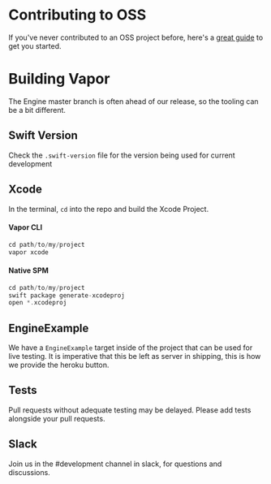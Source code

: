 # Contributing to OSS

If you've never contributed to an OSS project before, here's a <a href="https://akrabat.com/the-beginners-guide-to-contributing-to-a-github-project/">great guide</a> to get you started.

# Building Vapor

The Engine master branch is often ahead of our release, so the tooling can be a bit different.

## Swift Version

Check the `.swift-version` file for the version being used for current development

## Xcode

In the terminal, `cd` into the repo and build the Xcode Project.

#### Vapor CLI

```Swift
cd path/to/my/project
vapor xcode
```

#### Native SPM

```Swift
cd path/to/my/project
swift package generate-xcodeproj
open *.xcodeproj
```

## EngineExample

We have a `EngineExample` target inside of the project that can be used for live testing. It is imperative that this be left as server in shipping, this is how we provide the heroku button.

## Tests

Pull requests without adequate testing may be delayed. Please add tests alongside your pull requests.

## Slack

Join us in the #development channel in slack, for questions and discussions.
